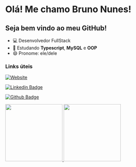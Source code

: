 <h1>Olá! Me chamo Bruno Nunes!</h1>
<h2>Seja bem vindo ao meu GitHub!</h2>
<!-- - 🔭 I’m currently working on ...
- 🌱 I’m currently learning ...
- 👯 I’m looking to collaborate on ...
- 🤔 I’m looking for help with ...
- 💬 Ask me about ...
- 📫 How to reach me: ...
- 😄 Pronouns: ...
- ⚡ Fun fact: ...
-->
<ul>
<li>💻 Desenvolvedor FullStack</li>
<li>📖 Estudando <b>Typescript</b>, <b>MySQL</b> e <b>OOP</b></li>
<li>😄 Pronome: ele/dele</li>
</ul>
<p></p>
<p></p>
<p></p>

<h3>Links úteis</h3>

[![Website](https://img.shields.io/website?url=https%3A%2F%2Fbrunonunes.site%2F&up_message=brunonunes.site&up_color=3b7de6&style=flat-square&label=Site)](https://brunonunes.site/)

<p></p>

[![Linkedin Badge](https://img.shields.io/badge/-LinkedIn-blue?style=flat-square&logo=Linkedin&logoColor=white&link=https://www.linkedin.com/in/nu7nes)](https://www.linkedin.com/in/nu7nes)

<p></p>

[![Github Badge](https://img.shields.io/badge/-Github-000?style=flat-square&logo=Github&logoColor=white&link=https://www.github.com/Nu7nes/)](https://www.github.com/Nu7nes/)

<div align="left">
  <a href="https://github.com/Nu7nes">
  <img height="180em" src="https://github-readme-stats.vercel.app/api?username=Nu7nes&show_icons=true&theme=slateorange&count_private=true&locale=pt-br"/>
  <img height="180em" src="https://github-readme-stats.vercel.app/api/top-langs/?username=Nu7nes&layout=compact&langs_count=7&theme=slateorange&locale=pt-br"/>
</div>
